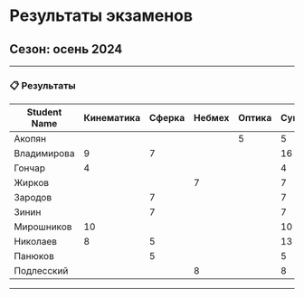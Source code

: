 # Результаты экзаменов

## **Сезон**: осень 2024  

---

### 📋 **Результаты**

| **Student Name**   | **Кинематика** | **Сферка** | **Небмех** | **Оптика** | **Сумма** |
|---------------------|----------|-------------|-------------|-------------|-----------------|
| Акопян           |             |           |           |      5           |       5          |
| Владимирова   |        9        |     7      |           |                 |        16       |
| Гончар       |       4          |           |           |                 |       4        |
| Жирков        |                |           |       7    |                |          7      |
| Зародов       |                  |     7      |           |                 |       7       |
| Зинин      |                   |      7     |           |                 |        7       |
|    Мирошников      |    10       |           |           |                 |         10       |
|  Николаев           |   8        |     5        |             |             |         13      |
| Панюков           |            |      5      |            |                |       5         |
| Подлесский      |              |              |     8      |                |        8         |

---


